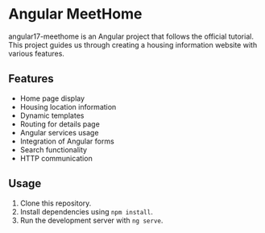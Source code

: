 # Angular MeetHome

angular17-meethome is an Angular project that follows the official tutorial. This project guides us through creating a housing information website with various features.


## Features

- Home page display
- Housing location information
- Dynamic templates
- Routing for details page
- Angular services usage
- Integration of Angular forms
- Search functionality
- HTTP communication

## Usage

1. Clone this repository.
2. Install dependencies using `npm install`.
3. Run the development server with `ng serve`.
